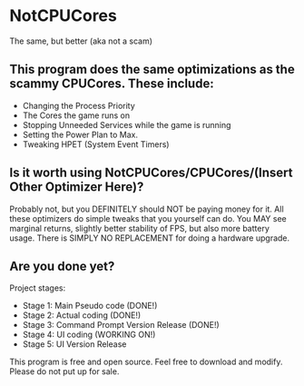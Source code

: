 # NotCPUCores
The same, but better (aka not a scam)

## This program does the same optimizations as the scammy CPUCores. These include:

* Changing the Process Priority
* The Cores the game runs on
* Stopping Unneeded Services while the game is running
* Setting the Power Plan to Max.
* Tweaking HPET (System Event Timers)

## Is it worth using NotCPUCores/CPUCores/(Insert Other Optimizer Here)?

Probably not, but you DEFINITELY should NOT be paying money for it. All these optimizers do simple tweaks that you yourself can do. You MAY see marginal returns, slightly better stability of FPS, but also more battery usage. There is SIMPLY NO REPLACEMENT for doing a hardware upgrade.

## Are you done yet?

Project stages:

* Stage 1: Main Pseudo code (DONE!)
* Stage 2: Actual coding (DONE!)
* Stage 3: Command Prompt Version Release (DONE!)
* Stage 4: UI coding (WORKING ON!)
* Stage 5: UI Version Release

This program is free and open source. Feel free to download and modify. Please do not put up for sale.
